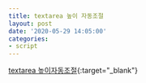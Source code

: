```yaml
---
title: textarea 높이 자동조절
layout: post
date: '2020-05-29 14:05:00'
categories:
- script
---
```


[textarea 높이자동조절](/static/img/script/index.html){:target="_blank"}